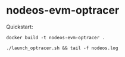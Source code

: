 # nodeos-evm-optracer

Quickstart:

```
docker build -t nodeos-evm-optracer .

./launch_optracer.sh && tail -f nodeos.log
```
